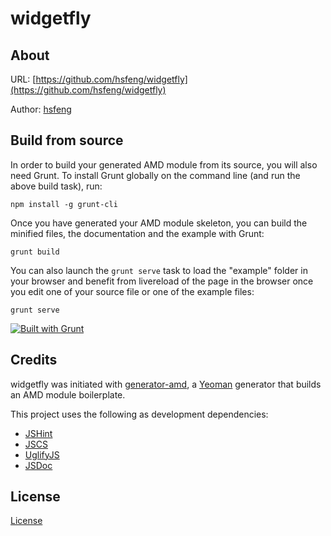 widgetfly
==============

About
--------------

URL: [https://github.com/hsfeng/widgetfly](https://github.com/hsfeng/widgetfly)

Author: [hsfeng](https://github.com/hsfeng)



Build from source
--------------

In order to build your generated AMD module from its source, you will also need Grunt. To install Grunt globally on the command line (and run the above build task), run:

```
npm install -g grunt-cli
```

Once you have generated your AMD module skeleton, you can build the minified files, the documentation and the example with Grunt:

```
grunt build
```

You can also launch the `grunt serve` task to load the "example" folder in your browser and benefit from livereload of the page in the browser once you edit one of your source file or one of the example files:

```
grunt serve
```

[![Built with Grunt](https://cdn.gruntjs.com/builtwith.png)](http://gruntjs.com/)


Credits
--------------

widgetfly was initiated with [generator-amd](https://github.com/T1st3/generator-amd), a [Yeoman](http://yeoman.io) generator that builds an AMD module boilerplate.

This project uses the following as development dependencies:

* [JSHint](http://jshint.com)
* [JSCS](https://npmjs.org/package/jscs)
* [UglifyJS](http://marijn.haverbeke.nl/uglifyjs)
* [JSDoc](http://usejsdoc.org)



License
--------------

[License](https://github.com/hsfeng/widgetfly/blob/master/LICENSE)